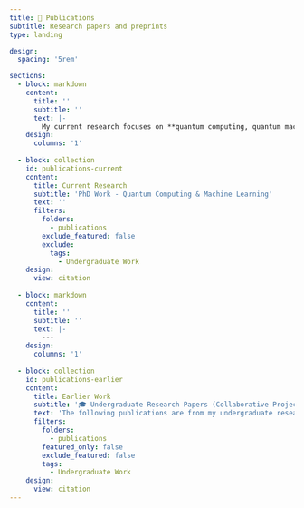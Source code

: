 ```yaml
---
title: 📄 Publications
subtitle: Research papers and preprints
type: landing

design:
  spacing: '5rem'

sections:
  - block: markdown
    content:
      title: ''
      subtitle: ''
      text: |-
        My current research focuses on **quantum computing, quantum machine learning, and quantum algorithms**.
    design:
      columns: '1'
  
  - block: collection
    id: publications-current
    content:
      title: Current Research
      subtitle: 'PhD Work - Quantum Computing & Machine Learning'
      text: ''
      filters:
        folders:
          - publications
        exclude_featured: false
        exclude:
          tags:
            - Undergraduate Work
    design:
      view: citation
  
  - block: markdown
    content:
      title: ''
      subtitle: ''
      text: |-
        ---
    design:
      columns: '1'
  
  - block: collection
    id: publications-earlier
    content:
      title: Earlier Work
      subtitle: '🎓 Undergraduate Research Papers (Collaborative Projects)'
      text: 'The following publications are from my undergraduate research in physics at Texas A&M University, where I contributed to collaborative experimental and computational projects.'
      filters:
        folders:
          - publications
        featured_only: false
        exclude_featured: false
        tags:
          - Undergraduate Work
    design:
      view: citation
---
```

